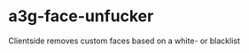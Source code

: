a3g-face-unfucker
=================

Clientside removes custom faces based on a white- or blacklist

